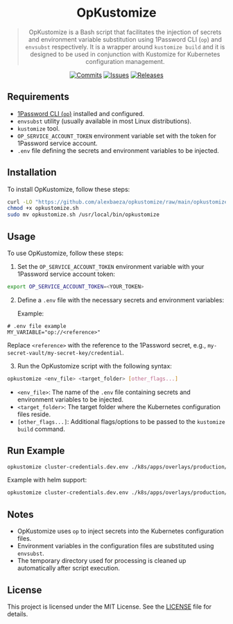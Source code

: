 <div style="text-align: center" align="center">

# OpKustomize

> OpKustomize is a Bash script that facilitates the injection of secrets and environment variable substitution using
> 1Password CLI (`op`) and `envsubst` respectively. It is a wrapper around `kustomize build` and it is designed to be used
> in conjunction with Kustomize for Kubernetes configuration management.

[![Commits](https://img.shields.io/github/commit-activity/w/alexbaeza/opkustomize?style=flat)](https://github.com/alexbaeza/opkustomize/pulse)
[![Issues](https://img.shields.io/github/issues/alexbaeza/opkustomize.svg?style=flat)](https://github.com/alexbaeza/opkustomize/issues)
[![Releases](https://img.shields.io/github/v/release/alexbaeza/opkustomize.svg?style=flat)](https://github.com/alexbaeza/opkustomize/releases)
</div>

## Requirements

- [1Password CLI (`op`)](https://support.1password.com/command-line/) installed and configured.
- `envsubst` utility (usually available in most Linux distributions).
- `kustomize` tool.
- `OP_SERVICE_ACCOUNT_TOKEN` environment variable set with the token for 1Password service account.
- `.env` file defining the secrets and environment variables to be injected.

## Installation

To install OpKustomize, follow these steps:

```bash
curl -LO "https://github.com/alexbaeza/opkustomize/raw/main/opkustomize.sh"
chmod +x opkustomize.sh
sudo mv opkustomize.sh /usr/local/bin/opkustomize
```

## Usage

To use OpKustomize, follow these steps:

1. Set the `OP_SERVICE_ACCOUNT_TOKEN` environment variable with your 1Password service account token:

```bash
export OP_SERVICE_ACCOUNT_TOKEN=<YOUR_TOKEN>
```

2. Define a `.env` file with the necessary secrets and environment variables:

   Example:

```dotenv
# .env file example
MY_VARIABLE="op://<reference>"
```

Replace `<reference>` with the reference to the 1Password secret, e.g., `my-secret-vault/my-secret-key/credential`.

3. Run the OpKustomize script with the following syntax:

```bash
opkustomize <env_file> <target_folder> [other_flags...]
```

- `<env_file>`: The name of the `.env` file containing secrets and environment variables to be injected.
- `<target_folder>`: The target folder where the Kubernetes configuration files reside.
- `[other_flags...]`: Additional flags/options to be passed to the `kustomize build` command.

## Run Example

```bash
opkustomize cluster-credentials.dev.env ./k8s/apps/overlays/production/
```

Example with helm support:

```bash
opkustomize cluster-credentials.dev.env ./k8s/apps/overlays/production/ --enable-helm
```

## Notes

- OpKustomize uses `op` to inject secrets into the Kubernetes configuration files.
- Environment variables in the configuration files are substituted using `envsubst`.
- The temporary directory used for processing is cleaned up automatically after script execution.

## License

This project is licensed under the MIT License.
See the [LICENSE](https://github.com/alexbaeza/opkustomize/raw/main/LICENSE) file for details.

